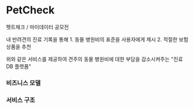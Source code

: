 # PetCheck
펫트체크 / 마이데이터 공모전

내 반려견의 진료 기록을 통해 1. 동물 병원비의 표준을 사용자에게 제시 2. 적절한 보험 상품을 추천

위와 같은 서비스를 제공하여 견주의 동물 병원비에 대한 부담을 감소시켜주는 "진료 DB 플랫폼"

### 비즈니스 모델

### 서비스 구조
